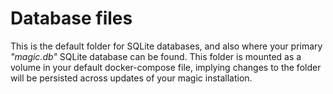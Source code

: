 
# Database files

This is the default folder for SQLite databases, and also where your primary _"magic.db"_ SQLite database can be found.
This folder is mounted as a volume in your default docker-compose file, implying changes to the folder will be persisted
across updates of your magic installation.
